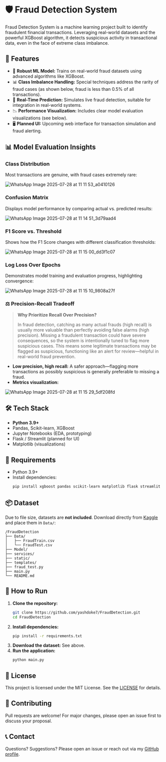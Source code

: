 # 🛡️ Fraud Detection System

Fraud Detection System is a machine learning project built to identify fraudulent financial transactions. Leveraging real-world datasets and the powerful XGBoost algorithm, it detects suspicious activity in transactional data, even in the face of extreme class imbalance.

## 🚀 Features

- 🧠 **Robust ML Model:** Trains on real-world fraud datasets using advanced algorithms like XGBoost.
- 📊 **Class Imbalance Handling:** Special techniques address the rarity of fraud cases (as shown below, fraud is less than 0.5% of all transactions).
- 🧪 **Real-Time Prediction:** Simulates live fraud detection, suitable for integration in real-world systems.
- 📉 **Performance Visualization:** Includes clear model evaluation visualizations (see below).
- 🖥️ **Planned UI:** Upcoming web interface for transaction simulation and fraud alerting.

## 📊 Model Evaluation Insights

### Class Distribution

Most transactions are genuine, with fraud cases extremely rare:


![WhatsApp Image 2025-07-28 at 11 11 53_a0410126](https://github.com/user-attachments/assets/31564a32-0172-41be-9be6-364aab951e19)


### Confusion Matrix

Displays model performance by comparing actual vs. predicted results:


![WhatsApp Image 2025-07-28 at 11 14 51_3d79aad4](https://github.com/user-attachments/assets/0c29a31b-1610-4247-95c3-63cc9f0173fb)


### F1 Score vs. Threshold

Shows how the F1 Score changes with different classification thresholds:


![WhatsApp Image 2025-07-28 at 11 15 00_dd3f1c07](https://github.com/user-attachments/assets/2b7b1bcb-2f2b-44db-a2ab-fa848a1f7777)


### Log Loss Over Epochs

Demonstrates model training and evaluation progress, highlighting convergence:


![WhatsApp Image 2025-07-28 at 11 15 10_9808a27f](https://github.com/user-attachments/assets/8fdc6beb-2105-4bdf-abac-eae5a637f928)


### ⚖️ Precision-Recall Tradeoff

> **Why Prioritize Recall Over Precision?**
>
> In fraud detection, catching as many actual frauds (high recall) is usually more valuable than perfectly avoiding false alarms (high precision). Missing a fraudulent transaction could have severe consequences, so the system is intentionally tuned to flag more suspicious cases. This means some legitimate transactions may be flagged as suspicious, functioning like an alert for review—helpful in real-world fraud prevention.

- **Low precision, high recall:** A safer approach—flagging more transactions as possibly suspicious is generally preferable to missing a fraud.
- **Metrics visualization:** 

![WhatsApp Image 2025-07-28 at 11 15 29_5df208fd](https://github.com/user-attachments/assets/4b0598fb-01fa-45e9-8bbd-8a7a92d8f722)


## 🛠️ Tech Stack

- **Python 3.9+**
- Pandas, Scikit-learn, XGBoost
- Jupyter Notebooks (EDA, prototyping)
- Flask / Streamlit (planned for UI)
- Matplotlib (visualizations)

## 🧾 Requirements

- Python 3.9+
- Install dependencies:
  ```bash
  pip install xgboost pandas scikit-learn matplotlib flask streamlit
  ```

## 📦 Dataset

Due to file size, datasets are **not included**. Download directly from [Kaggle](https://www.kaggle.com/datasets/kartik2112/fraud-detection) and place them in `Data/`:

```
/FraudDetection
├── Data/
│   ├── FraudTrain.csv
│   └── FraudTest.csv
├── Model/
├── services/
├── static/
├── templates/
├── fraud_test.py
├── main.py
└── README.md
```

## 🏁 How to Run

1. **Clone the repository:**
   ```bash
   git clone https://github.com/yashdoke7/FraudDetection.git
   cd FraudDetection
   ```
2. **Install dependencies:**
   ```bash
   pip install -r requirements.txt
   ```
3. **Download the dataset:** See above.
4. **Run the application:**
   ```bash
   python main.py
   ```


## 📄 License

This project is licensed under the MIT License. See the [LICENSE](LICENSE) for details.

## 🤝 Contributing

Pull requests are welcome! For major changes, please open an issue first to discuss your proposal.

## 📞 Contact

Questions? Suggestions? Please open an issue or reach out via my [GitHub profile](https://github.com/yashdoke7).
